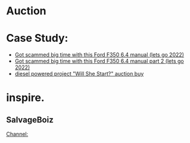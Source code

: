 # Auction

# Case Study:
- [Got scammed big time with this Ford F350 6.4 manual (lets go 2022)](https://youtu.be/l9fb3_TK4VI)
- [Got scammed big time with this Ford F350 6.4 manual part 2 (lets go 2022)](https://youtu.be/BIA43SIghIg)
- [diesel powered project "Will She Start?" auction buy](https://youtu.be/xqvtTJQjIEI)


# inspire.
## SalvageBoiz
[Channel:](https://www.youtube.com/channel/UCEhUBhCllFMrPtfqQPv8Y-g)
